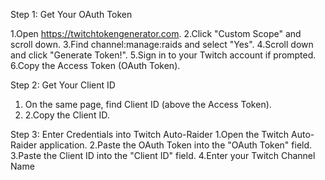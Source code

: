 Step 1: Get Your OAuth Token

  1.Open https://twitchtokengenerator.com.
  2.Click "Custom Scope" and scroll down.
  3.Find channel:manage:raids and select "Yes".
  4.Scroll down and click "Generate Token!".
  5.Sign in to your Twitch account if prompted.
  6.Copy the Access Token (OAuth Token).

Step 2: Get Your Client ID
  1. On the same page, find Client ID (above the Access Token).
  2. 2.Copy the Client ID.

Step 3: Enter Credentials into Twitch Auto-Raider
1.Open the Twitch Auto-Raider application.
2.Paste the OAuth Token into the "OAuth Token" field.
3.Paste the Client ID into the "Client ID" field.
4.Enter your Twitch Channel Name
